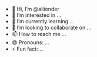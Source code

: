 - 👋 Hi, I’m @aliionder
- 👀 I’m interested in ...
- 🌱 I’m currently learning ...
- 💞️ I’m looking to collaborate on ...
- 📫 How to reach me ...
- 😄 Pronouns: ...
- ⚡ Fun fact: ...

<!---
aliionder/aliionder is a ✨ special ✨ repository because its `README.md` (this file) appears on your GitHub profile.
You can click the Preview link to take a look at your changes.
--->
